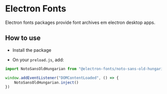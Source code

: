# Electron Fonts

Electron fonts packages provide font archives em electron desktop apps.

## How to use

* Install the package

* On your `preload.js`, add:

```ts
import NotoSansOldHungarian from "@electron-fonts/noto-sans-old-hungarian"

window.addEventListener("DOMContentLoaded", () => {
    NotoSansOldHungarian.inject()
})
```